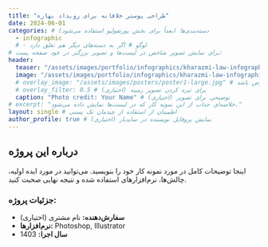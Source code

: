 ```yaml
---
title: "طراحی پوستر خلاقانه برای رویداد بهاره"
date: 2024-06-01 
categories: # دسته‌بندی‌ها (بعداً برای بخش پورتفولیو استفاده می‌شود)
  - infographic
  # - لوگو # اگر به دسته‌های دیگر هم تعلق دارد
# برای نمایش تصویر شاخص در لیست‌ها و تصویر بزرگتر در خود صفحه پست:
header:
  teaser: "/assets/images/portfolio/infographics/kharazmi-law-infographic-teaser.jpg" # مسیر تصویر کوچک برای لیست‌ها
  image: "/assets/images/portfolio/infographics/kharazmi-law-infographic.jpg"   # مسیر تصویر بزرگ برای خود صفحه نمونه کار
  # overlay_image: "/assets/images/posters/poster1-large.jpg" # اگر می‌خواهید تصویر تمام عرض باشد
  # overlay_filter: 0.5 # (اختیاری) برای تیره کردن تصویر زمینه
  caption: "Photo credit: Your Name" # (اختیاری) توضیحی برای تصویر
# excerpt: "خلاصه‌ای جذاب از این نمونه کار که در لیست‌ها نمایش داده می‌شود."
layout: single # اطمینان از استفاده از چیدمان تک پستی
author_profile: true # (اختیاری) نمایش پروفایل نویسنده در سایدبار
---
```


## درباره این پروژه

اینجا توضیحات کامل در مورد نمونه کار خود را بنویسید. می‌توانید در مورد ایده اولیه، چالش‌ها، نرم‌افزارهای استفاده شده و نتیجه نهایی صحبت کنید.

### جزئیات پروژه:
* **سفارش‌دهنده:** نام مشتری (اختیاری)
* **نرم‌افزارها:** Photoshop, Illustrator
* **سال اجرا:** 1403
